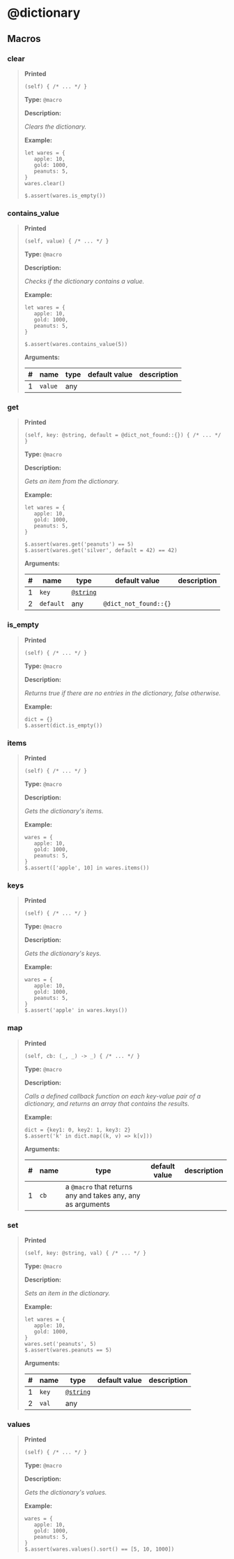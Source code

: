 # **@dictionary**

## Macros

### clear

>**Printed**
>
>```spwn
>(self) { /* ... */ }
>```
>
>**Type:** `@macro`
>
>**Description:**
>
>_Clears the dictionary._
>
>**Example:**
>
>```spwn
>let wares = {
>    apple: 10,
>    gold: 1000,
>    peanuts: 5,
>}
>wares.clear()
>
>$.assert(wares.is_empty())
>```
>
>

### contains\_value

>**Printed**
>
>```spwn
>(self, value) { /* ... */ }
>```
>
>**Type:** `@macro`
>
>**Description:**
>
>_Checks if the dictionary contains a value._
>
>**Example:**
>
>```spwn
>let wares = {
>    apple: 10,
>    gold: 1000,
>    peanuts: 5,
>}
>
>$.assert(wares.contains_value(5))
>```
>
>
>**Arguments:**
>
>| # | name | type | default value | description |
>| - | ---- | ---- | ------------- | ----------- |
>| 1 | `value` |any | | |
>

### get

>**Printed**
>
>```spwn
>(self, key: @string, default = @dict_not_found::{}) { /* ... */ }
>```
>
>**Type:** `@macro`
>
>**Description:**
>
>_Gets an item from the dictionary._
>
>**Example:**
>
>```spwn
>let wares = {
>    apple: 10,
>    gold: 1000,
>    peanuts: 5,
>}
>
>$.assert(wares.get('peanuts') == 5)
>$.assert(wares.get('silver', default = 42) == 42)
>```
>
>
>**Arguments:**
>
>| # | name | type | default value | description |
>| - | ---- | ---- | ------------- | ----------- |
>| 1 | `key` | [`@string`](std-docs/string) | | |
>| 2 | `default` |any | `@dict_not_found::{}` | |
>

### is\_empty

>**Printed**
>
>```spwn
>(self) { /* ... */ }
>```
>
>**Type:** `@macro`
>
>**Description:**
>
>_Returns true if there are no entries in the dictionary, false otherwise._
>
>**Example:**
>
>```spwn
>dict = {}
>$.assert(dict.is_empty())
>```
>
>

### items

>**Printed**
>
>```spwn
>(self) { /* ... */ }
>```
>
>**Type:** `@macro`
>
>**Description:**
>
>_Gets the dictionary's items._
>
>**Example:**
>
>```spwn
>wares = {
>    apple: 10,
>    gold: 1000,
>    peanuts: 5,
>}
>$.assert(['apple', 10] in wares.items())
>```
>
>

### keys

>**Printed**
>
>```spwn
>(self) { /* ... */ }
>```
>
>**Type:** `@macro`
>
>**Description:**
>
>_Gets the dictionary's keys._
>
>**Example:**
>
>```spwn
>wares = {
>    apple: 10,
>    gold: 1000,
>    peanuts: 5,
>}
>$.assert('apple' in wares.keys())
>```
>
>

### map

>**Printed**
>
>```spwn
>(self, cb: (_, _) -> _) { /* ... */ }
>```
>
>**Type:** `@macro`
>
>**Description:**
>
>_Calls a defined callback function on each key-value pair of a dictionary, and returns an array that contains the results._
>
>**Example:**
>
>```spwn
>dict = {key1: 0, key2: 1, key3: 2}
>$.assert('k' in dict.map((k, v) => k[v]))
>```
>
>
>**Arguments:**
>
>| # | name | type | default value | description |
>| - | ---- | ---- | ------------- | ----------- |
>| 1 | `cb` | a `@macro` that returns any and takes any, any as arguments | | |
>

### set

>**Printed**
>
>```spwn
>(self, key: @string, val) { /* ... */ }
>```
>
>**Type:** `@macro`
>
>**Description:**
>
>_Sets an item in the dictionary._
>
>**Example:**
>
>```spwn
>let wares = {
>    apple: 10,
>    gold: 1000,
>}
>wares.set('peanuts', 5)
>$.assert(wares.peanuts == 5)
>```
>
>
>**Arguments:**
>
>| # | name | type | default value | description |
>| - | ---- | ---- | ------------- | ----------- |
>| 1 | `key` | [`@string`](std-docs/string) | | |
>| 2 | `val` |any | | |
>

### values

>**Printed**
>
>```spwn
>(self) { /* ... */ }
>```
>
>**Type:** `@macro`
>
>**Description:**
>
>_Gets the dictionary's values._
>
>**Example:**
>
>```spwn
>wares = {
>    apple: 10,
>    gold: 1000,
>    peanuts: 5,
>}
>$.assert(wares.values().sort() == [5, 10, 1000])
>```
>
>
